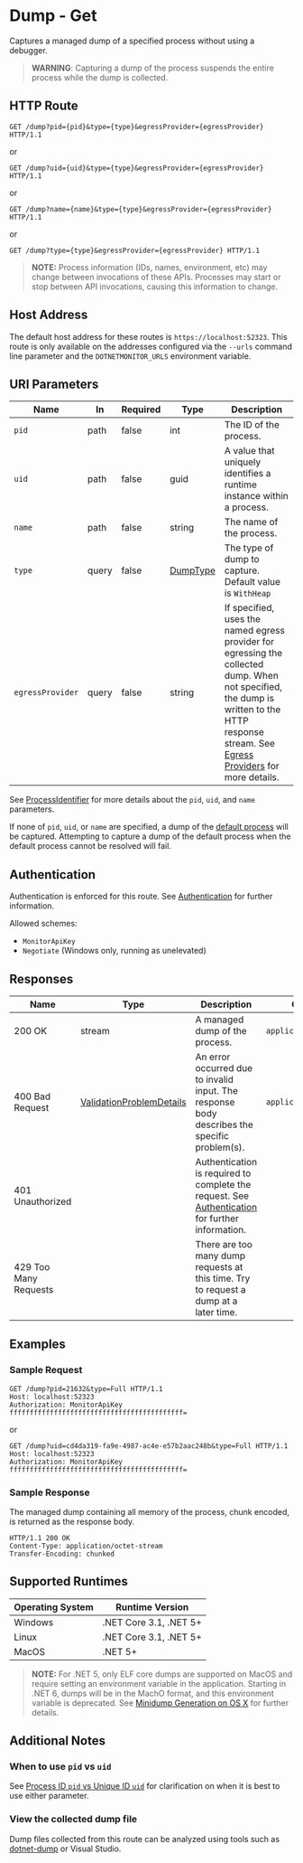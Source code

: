 # Dump - Get

Captures a managed dump of a specified process without using a debugger.

> **WARNING**: Capturing a dump of the process suspends the entire process while the dump is collected.

## HTTP Route

```http
GET /dump?pid={pid}&type={type}&egressProvider={egressProvider} HTTP/1.1
```

or 

```http
GET /dump?uid={uid}&type={type}&egressProvider={egressProvider} HTTP/1.1
```

or

```http
GET /dump?name={name}&type={type}&egressProvider={egressProvider} HTTP/1.1
```

or

```http
GET /dump?type={type}&egressProvider={egressProvider} HTTP/1.1
```

> **NOTE:** Process information (IDs, names, environment, etc) may change between invocations of these APIs. Processes may start or stop between API invocations, causing this information to change.

## Host Address

The default host address for these routes is `https://localhost:52323`. This route is only available on the addresses configured via the `--urls` command line parameter and the `DOTNETMONITOR_URLS` environment variable.

## URI Parameters

| Name | In | Required | Type | Description |
|---|---|---|---|---|
| `pid` | path | false | int | The ID of the process. |
| `uid` | path | false | guid | A value that uniquely identifies a runtime instance within a process. |
| `name` | path | false | string | The name of the process. |
| `type` | query | false | [DumpType](definitions.md#DumpType) | The type of dump to capture. Default value is `WithHeap` |
| `egressProvider` | query | false | string | If specified, uses the named egress provider for egressing the collected dump. When not specified, the dump is written to the HTTP response stream. See [Egress Providers](../egress.md) for more details. |

See [ProcessIdentifier](definitions.md#ProcessIdentifier) for more details about the `pid`, `uid`, and `name` parameters.

If none of `pid`, `uid`, or `name` are specified, a dump of the [default process](defaultprocess.md) will be captured. Attempting to capture a dump of the default process when the default process cannot be resolved will fail.

## Authentication

Authentication is enforced for this route. See [Authentication](./../authentication.md) for further information.

Allowed schemes:
- `MonitorApiKey`
- `Negotiate` (Windows only, running as unelevated)

## Responses

| Name | Type | Description | Content Type |
|---|---|---|---|
| 200 OK | stream | A managed dump of the process. | `application/octet-stream` |
| 400 Bad Request | [ValidationProblemDetails](definitions.md#ValidationProblemDetails) | An error occurred due to invalid input. The response body describes the specific problem(s). | `application/problem+json` |
| 401 Unauthorized | | Authentication is required to complete the request. See [Authentication](./../authentication.md) for further information. | |
| 429 Too Many Requests | | There are too many dump requests at this time. Try to request a dump at a later time. | |

## Examples

### Sample Request

```http
GET /dump?pid=21632&type=Full HTTP/1.1
Host: localhost:52323
Authorization: MonitorApiKey fffffffffffffffffffffffffffffffffffffffffff=
```

or

```http
GET /dump?uid=cd4da319-fa9e-4987-ac4e-e57b2aac248b&type=Full HTTP/1.1
Host: localhost:52323
Authorization: MonitorApiKey fffffffffffffffffffffffffffffffffffffffffff=
```

### Sample Response

The managed dump containing all memory of the process, chunk encoded, is returned as the response body.

```http
HTTP/1.1 200 OK
Content-Type: application/octet-stream
Transfer-Encoding: chunked
```

## Supported Runtimes

| Operating System | Runtime Version |
|---|---|
| Windows | .NET Core 3.1, .NET 5+ |
| Linux | .NET Core 3.1, .NET 5+ |
| MacOS | .NET 5+ |

> **NOTE:** For .NET 5, only ELF core dumps are supported on MacOS and require setting an environment variable in the application. Starting in .NET 6, dumps will be in the MachO format, and this environment variable is deprecated. See [Minidump Generation on OS X](https://github.com/dotnet/runtime/blob/main/docs/design/coreclr/botr/xplat-minidump-generation.md#os-x) for further details.

## Additional Notes

### When to use `pid` vs `uid`

See [Process ID `pid` vs Unique ID `uid`](pidvsuid.md) for clarification on when it is best to use either parameter.

### View the collected dump file

Dump files collected from this route can be analyzed using tools such as [dotnet-dump](https://docs.microsoft.com/dotnet/core/diagnostics/dotnet-dump) or Visual Studio.
